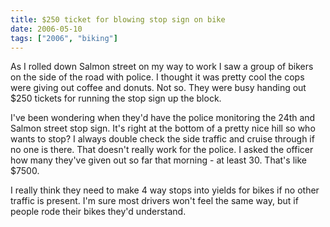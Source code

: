 ```yaml
---
title: $250 ticket for blowing stop sign on bike
date: 2006-05-10
tags: ["2006", "biking"]
---
```

As I rolled down Salmon street on my way to work I saw a group of bikers on the side of the road with police.  I thought it was pretty cool the cops were giving out coffee and donuts.  Not so.  They were busy handing out $250 tickets for running the stop sign up the block.

I've been wondering when they'd have the police monitoring the 24th and Salmon street stop sign.  It's right at the bottom of a pretty nice hill so who wants to stop?  I always double check the side traffic and cruise through if no one is there.  That doesn't really work for the police.  I asked the officer how many they've given out so far that morning - at least 30.  That's like $7500.

I really think they need to make 4 way stops into yields for bikes if no other traffic is present.  I'm sure most drivers won't feel the same way, but if people rode their bikes they'd understand.
